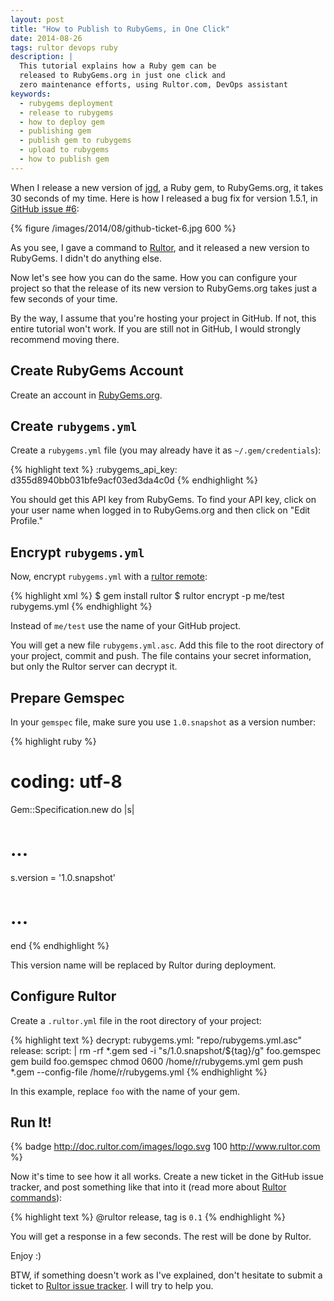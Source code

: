 ```yaml
---
layout: post
title: "How to Publish to RubyGems, in One Click"
date: 2014-08-26
tags: rultor devops ruby
description: |
  This tutorial explains how a Ruby gem can be
  released to RubyGems.org in just one click and
  zero maintenance efforts, using Rultor.com, DevOps assistant
keywords:
  - rubygems deployment
  - release to rubygems
  - how to deploy gem
  - publishing gem
  - publish gem to rubygems
  - upload to rubygems
  - how to publish gem
---
```


When I release a new version of [jgd](https://github.com/yegor256/jekyll-github-deploy),
a Ruby gem, to RubyGems.org, it takes 30 seconds of my time.
Here is how I released a bug fix for version 1.5.1,
in [GitHub issue #6](https://github.com/yegor256/jekyll-github-deploy/issues/6):

{% figure /images/2014/08/github-ticket-6.jpg 600 %}

As you see, I gave a command to [Rultor](http://www.rultor.com),
and it released a new version to RubyGems. I didn't do anything else.

Now let's see how you can do the same. How you can configure your project
so that the release of its new version to RubyGems.org
takes just a few seconds of your time.

<!--more-->

By the way, I assume that you're hosting your project in GitHub. If not,
this entire tutorial won't work. If you are still not in GitHub, I would
strongly recommend moving there.

## Create RubyGems Account

Create an account in [RubyGems.org](http://www.rubygems.org).

## Create `rubygems.yml`

Create a `rubygems.yml` file (you may already have it as `~/.gem/credentials`):

{% highlight text %}
:rubygems_api_key: d355d8940bb031bfe9acf03ed3da4c0d
{% endhighlight %}

You should get this API key from RubyGems.  To find your API key,
click on your user name when logged in to RubyGems.org and then click
on "Edit Profile."

## Encrypt `rubygems.yml`

Now, encrypt `rubygems.yml` with a [rultor remote](https://github.com/yegor256/rultor-remote):

{% highlight xml %}
$ gem install rultor
$ rultor encrypt -p me/test rubygems.yml
{% endhighlight %}

Instead of `me/test` use the name of your GitHub project.

You will get a new file `rubygems.yml.asc`.
Add this file to the root directory of your project,
commit and push. The file contains your secret information,
but only the Rultor server can decrypt it.

## Prepare Gemspec

In your `gemspec` file, make sure you use `1.0.snapshot` as a version number:

{% highlight ruby %}
# coding: utf-8
Gem::Specification.new do |s|
  # ...
  s.version = '1.0.snapshot'
  # ...
end
{% endhighlight %}

This version name will be replaced by Rultor during deployment.

## Configure Rultor

Create a `.rultor.yml` file in the root directory of your project:

{% highlight text %}
decrypt:
  rubygems.yml: "repo/rubygems.yml.asc"
release:
  script: |
    rm -rf *.gem
    sed -i "s/1.0.snapshot/${tag}/g" foo.gemspec
    gem build foo.gemspec
    chmod 0600 /home/r/rubygems.yml
    gem push *.gem --config-file /home/r/rubygems.yml
{% endhighlight %}

In this example, replace `foo` with the name of your gem.

## Run It!

{% badge http://doc.rultor.com/images/logo.svg 100 http://www.rultor.com %}

Now it's time to see how it all works. Create a new ticket in
the GitHub issue tracker, and post something like that into it
(read more about [Rultor commands](http://doc.rultor.com/basics.html)):

{% highlight text %}
@rultor release, tag is `0.1`
{% endhighlight %}

You will get a response in a few seconds. The rest will be done by Rultor.

Enjoy :)

BTW, if something doesn't work as I've explained, don't hesitate to
submit a ticket to
[Rultor issue tracker](https://github.com/yegor256/rultor/issues).
I will try to help you.
